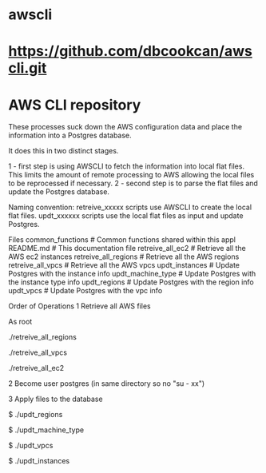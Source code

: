 # awscli
#
# https://github.com/dbcookcan/awscli.git
# AWS CLI repository

These processes suck down the AWS configuration data and place the information into a Postgres database.

It does this in two distinct stages.

  1 - first step is using AWSCLI to fetch the information into local flat files. This limits the amount of remote processing to AWS allowing the local files to be reprocessed if necessary.
  2 - second step is to parse the flat files and update the Postgres database.
  
Naming convention:
retreive_xxxxx scripts use AWSCLI to create the local flat files.
updt_xxxxxx scripts use the local flat files as input and update Postgres.

Files
common_functions                 # Common functions shared within this appl
README.md                        # This documentation file
retreive_all_ec2                 # Retrieve all the AWS ec2 instances
retreive_all_regions             # Retrieve all the AWS regions
retreive_all_vpcs                # Retrieve all the AWS vpcs
updt_instances                   # Update Postgres with the instance info
updt_machine_type                # Update Postgres with the instance type info
updt_regions                     # Update Postgres with the region info
updt_vpcs                        # Update Postgres with the vpc info

Order of Operations
1 Retrieve all AWS files

  As root
  
  ./retreive_all_regions
  
  ./retreive_all_vpcs
  
  ./retreive_all_ec2

2 Become user postgres (in same directory so no "su - xx")

3 Apply files to the database

  $ ./updt_regions
  
  $ ./updt_machine_type
  
  $ ./updt_vpcs
  
  $ ./updt_instances

